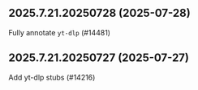 ## 2025.7.21.20250728 (2025-07-28)

Fully annotate `yt-dlp` (#14481)

## 2025.7.21.20250727 (2025-07-27)

Add yt-dlp stubs (#14216)

